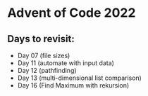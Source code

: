# Advent of Code 2022

## Days to revisit:

- Day 07 (file sizes)
- Day 11 (automate with input data)
- Day 12 (pathfinding)
- Day 13 (multi-dimensional list comparison)
- Day 16 (Find Maximum with rekursion)